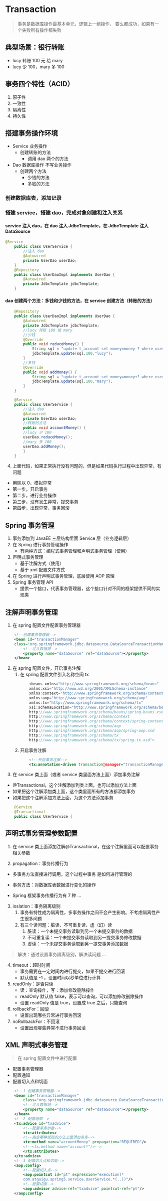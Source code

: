 # Transaction
> 事务是数据库操作最基本单元，逻辑上一组操作，
> 要么都成功，如果有一个失败所有操作都失败

## 典型场景：银行转账
- lucy 转账 100 元 给 mary
- lucy 少 100，mary 多 100

## 事务四个特性（ACID）
1. 原子性
2. 一致性
3. 隔离性
4. 持久性

## 搭建事务操作环境
- Service 业务操作
  - 创建转账的方法
    - 调用 dao 两个的方法
- Dao 数据库操作 不写业务操作
  - 创建两个方法
    - 少钱的方法
    - 多钱的方法

### 创建数据库表，添加记录
### 搭建 service，搭建 dao，完成对象创建和注入关系
#### service 注入 dao，在 dao 注入 JdbcTemplate，在 JdbcTemplate 注入 DataSource
```java
@Service
    public class UserService {
        //注入 dao
        @Autowired
        private UserDao userDao;
    }
    @Repository
    public class UserDaoImpl implements UserDao {
        @Autowired
        private JdbcTemplate jdbcTemplate;
    }
```

#### dao 创建两个方法：多钱和少钱的方法，在 service 创建方法（转账的方法）
```java
    @Repository
    public class UserDaoImpl implements UserDao {
        @Autowired
        private JdbcTemplate jdbcTemplate;
        //lucy 转账 100 给 mary
        //少钱
        @Override
        public void reduceMoney() {
            String sql = "update t_account set money=money-? where username=?";
            jdbcTemplate.update(sql,100,"lucy");
        }
        //多钱
        @Override
        public void addMoney() {
            String sql = "update t_account set money=money+? where username=?";
            jdbcTemplate.update(sql,100,"mary");
        }
    }

    @Service
    public class UserService {
        //注入 dao
        @Autowired
        private UserDao userDao;
        //转账的方法
        public void accountMoney() {
        //lucy 少 100
        userDao.reduceMoney();
        //mary 多 100
        userDao.addMoney();
        }
    }
```

4. 上面代码，如果正常执行没有问题的，但是如果代码执行过程中出现异常，有问题
- 用除以 0，模拟异常
- 第一步，开启事务
- 第二步，进行业务操作
- 第三步，没有发生异常，提交事务
- 第四步，出现异常，事务回滚

## Spring 事务管理
1. 事务添加到 JavaEE 三层结构里面 Service 层（业务逻辑层）
2. 在 Spring 进行事务管理操作
    - 有两种方式：编程式事务管理和声明式事务管理（使用）
3. 声明式事务管理
    - 基于注解方式（使用）
    - 基于 xml 配置文件方式
4. 在 Spring 进行声明式事务管理，底层使用 AOP 原理
5. Spring 事务管理 API
    - 提供一个接口，代表事务管理器，这个接口针对不同的框架提供不同的实现类

## 注解声明事务管理
1. 在 spring 配置文件配置事务管理器
```xml
    <!--创建事务管理器-->
    <bean id="transactionManager" 
    class="org.springframework.jdbc.datasource.DataSourceTransactionManager">
        <!--注入数据源-->
        <property name="dataSource" ref="dataSource"></property>
    </bean>
```

2. 在 spring 配置文件，开启事务注解
    1. 在 spring 配置文件引入名称空间 tx
        ```java
            <beans xmlns="http://www.springframework.org/schema/beans" 
            xmlns:xsi="http://www.w3.org/2001/XMLSchema-instance" 
            xmlns:context="http://www.springframework.org/schema/context" 
            xmlns:aop="http://www.springframework.org/schema/aop" 
            xmlns:tx="http://www.springframework.org/schema/tx" 
            xsi:schemaLocation="http://www.springframework.org/schema/beans 
            http://www.springframework.org/schema/beans/spring-beans.xsd 
            http://www.springframework.org/schema/context 
            http://www.springframework.org/schema/context/spring-context.xsd 
            http://www.springframework.org/schema/aop 
            http://www.springframework.org/schema/aop/spring-aop.xsd 
            http://www.springframework.org/schema/tx 
            http://www.springframework.org/schema/tx/spring-tx.xsd">
        ```
    2. 开启事务注解
        ```xml
            <!--开启事务注解-->
            <tx:annotation-driven transactionmanager="transactionManager"></tx:annotation-driven>
        ```
3. 在 service 类上面（或者 service 类里面方法上面）添加事务注解
- @Transactional，这个注解添加到类上面，也可以添加方法上面
- 如果把这个注解添加类上面，这个类里面所有的方法都添加事务
- 如果把这个注解添加方法上面，为这个方法添加事务
```java
    @Service
    @Transactional
    public class UserService {
```

## 声明式事务管理参数配置
1. 在 service 类上面添加注解@Transactional，在这个注解里面可以配置事务相关参数

2. propagation：事务传播行为
- 多事务方法直接进行调用，这个过程中事务 是如何进行管理的
- 事务方法：对数据库表数据进行变化的操作

- Spring 框架事务传播行为有 7 种
...

3. ioslation：事务隔离级别
    1. 事务有特性成为隔离性，多事务操作之间不会产生影响。不考虑隔离性产生很多问题
    2. 有三个读问题：脏读、不可重复读、虚（幻）读
        1. 脏读：一个未提交事务读取到另一个未提交事务的数据
        2. 不可重复读：一个未提交事务读取到另一提交事务修改数据
        3. 虚读：一个未提交事务读取到另一提交事务添加数据

> 解决：通过设置事务隔离级别，解决读问题
...

4. timeout：超时时间
    - 事务需要在一定时间内进行提交，如果不提交进行回滚
    - 默认值是 -1 ，设置时间以秒单位进行计算
5. readOnly：是否只读
    - 读：查询操作，写：添加修改删除操作
    - readOnly 默认值 false，表示可以查询，可以添加修改删除操作
    - 设置 readOnly 值是 true，设置成 true 之后，只能查询
6. rollbackFor：回滚
    - 设置出现哪些异常进行事务回滚
7. noRollbackFor：不回滚
    - 设置出现哪些异常不进行事务回滚

## XML 声明式事务管理
> 在 spring 配置文件中进行配置

- 配置事务管理器
- 配置通知
- 配置切入点和切面
```xml
    <!--1 创建事务管理器-->
    <bean id="transactionManager" 
        class="org.springframework.jdbc.datasource.DataSourceTransactionManager">
        <!--注入数据源-->
        <property name="dataSource" ref="dataSource"></property>
    </bean>
    <!--2 配置通知-->
    <tx:advice id="txadvice">
        <!--配置事务参数-->
        <tx:attributes>
        <!--指定哪种规则的方法上面添加事务-->
        <tx:method name="accountMoney" propagation="REQUIRED"/>
        <!--<tx:method name="account*"/>-->
        </tx:attributes>
    </tx:advice>
    <!--3 配置切入点和切面-->
    <aop:config>
        <!--配置切入点-->
        <aop:pointcut id="pt" expression="execution(* 
        com.atguigu.spring5.service.UserService.*(..))"/>
        <!--配置切面-->
        <aop:advisor advice-ref="txadvice" pointcut-ref="pt"/>
    </aop:config>
```